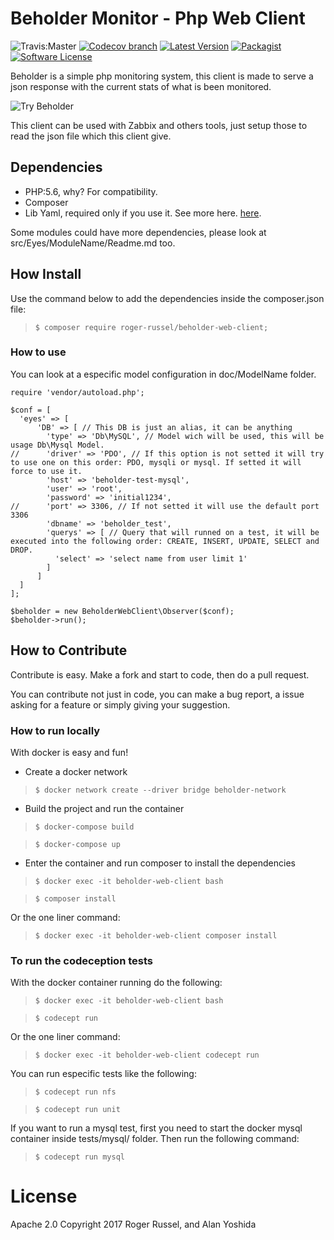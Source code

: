 # Beholder Monitor - Php Web Client

![Travis:Master](https://travis-ci.org/roger-russel/beholder-web-client.svg?branch=master "Travis Master")
[![Codecov branch](https://img.shields.io/codecov/c/github/roger-russel/beholder-web-client/master.svg)](https://codecov.io/gh/roger-russel/beholder-web-client)
[![Latest Version](https://img.shields.io/packagist/v/roger-russel/beholder-web-client.svg?style=flat-square)](https://packagist.org/packages/roger-russel/beholder-web-client)
[![Packagist](https://img.shields.io/packagist/dt/roger-russel/beholder-web-client.svg)]()
[![Software License](https://img.shields.io/badge/license-Apache-brightgreen.svg?style=flat-square)](LICENSE.md)



Beholder is a simple php monitoring system, this client is made to serve a json response with the current stats of what is been monitored.

![Try Beholder](https://raw.githubusercontent.com/RogerRussel/beholder-web-client/master/opt/img/beholder.jpg)


This client can be used with Zabbix and others tools, just setup those to read the json file which this client give.

## Dependencies

* PHP:5.6, why? For compatibility.
* Composer
* Lib Yaml, required only if you use it. See more here. [here](doc/YAML.md).

Some modules could have more dependencies, please look at src/Eyes/ModuleName/Readme.md too.

## How Install

Use the command below to add the dependencies inside the composer.json file:

> `$ composer require roger-russel/beholder-web-client;`

### How to use

You can look at a especific model configuration in doc/ModelName folder.

```
require 'vendor/autoload.php';

$conf = [
  'eyes' => [
      'DB' => [ // This DB is just an alias, it can be anything
        'type' => 'Db\MySQL', // Model wich will be used, this will be usage Db\Mysql Model.
//      'driver' => 'PDO', // If this option is not setted it will try to use one on this order: PDO, mysqli or mysql. If setted it will force to use it.
        'host' => 'beholder-test-mysql',
        'user' => 'root',
        'password' => 'initial1234',
//      'port' => 3306, // If not setted it will use the default port 3306
        'dbname' => 'beholder_test',
        'querys' => [ // Query that will runned on a test, it will be executed into the following order: CREATE, INSERT, UPDATE, SELECT and DROP.
          'select' => 'select name from user limit 1'
        ]
      ]
  ]
];

$beholder = new BeholderWebClient\Observer($conf);
$beholder->run();
```


## How to Contribute

Contribute is easy. Make a fork and start to code, then do a pull request.

You can contribute not just in code, you can make a bug report, a issue asking for a feature or simply giving your suggestion.


### How to run locally

With docker is easy and fun!

* Create a docker network

> `$ docker network create --driver bridge beholder-network`

* Build the project and run the container

> `$ docker-compose build`

> `$ docker-compose up`

* Enter the container and run composer to install the dependencies

> `$ docker exec -it beholder-web-client bash`

> `$ composer install`

Or the one liner command:

> `$ docker exec -it beholder-web-client composer install`

### To run the codeception tests
With the docker container running do the following:

> `$ docker exec -it beholder-web-client bash`

> `$ codecept run`

Or the one liner command:

> `$ docker exec -it beholder-web-client codecept run`

You can run especific tests like the following:

> `$ codecept run nfs`

> `$ codecept run unit`

If you want to run a mysql test, first you need to start the docker mysql container inside tests/mysql/ folder. Then run the following command:

> `$ codecept run mysql `

# License

Apache 2.0
Copyright 2017 Roger Russel, and Alan Yoshida

